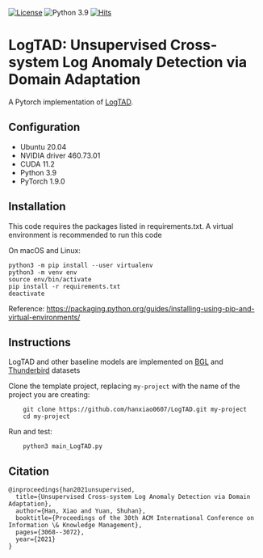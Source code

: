 [![License](https://img.shields.io/badge/License-BSD%203--Clause-red.svg)](https://github.com/hanxiao0607/LogTAD/blob/main/LICENSE)
![Python 3.9](https://img.shields.io/badge/3.9-blue.svg)
[![Hits](https://hits.seeyoufarm.com/api/count/incr/badge.svg?url=https%3A%2F%2Fgithub.com%2Fhanxiao0607%2FLogTAD&count_bg=%2379C83D&title_bg=%23555555&icon=&icon_color=%23E7E7E7&title=hits&edge_flat=false)](https://hits.seeyoufarm.com)

# LogTAD: Unsupervised Cross-system Log Anomaly Detection via Domain Adaptation
A Pytorch implementation of [LogTAD](https://dl.acm.org/doi/abs/10.1145/3459637.3482209).

## Configuration
- Ubuntu 20.04
- NVIDIA driver 460.73.01 
- CUDA 11.2
- Python 3.9
- PyTorch 1.9.0

## Installation
This code requires the packages listed in requirements.txt.
A virtual environment is recommended to run this code

On macOS and Linux:  
```
python3 -m pip install --user virtualenv
python3 -m venv env
source env/bin/activate
pip install -r requirements.txt
deactivate
```
Reference: https://packaging.python.org/guides/installing-using-pip-and-virtual-environments/

## Instructions
LogTAD and other baseline models are implemented on [BGL](https://github.com/logpai/loghub/tree/master/BGL) and [Thunderbird](https://github.com/logpai/loghub/tree/master/Thunderbird) datasets

Clone the template project, replacing ``my-project`` with the name of the project you are creating:

        git clone https://github.com/hanxiao0607/LogTAD.git my-project
        cd my-project

Run and test:

        python3 main_LogTAD.py

## Citation
```
@inproceedings{han2021unsupervised,
  title={Unsupervised Cross-system Log Anomaly Detection via Domain Adaptation},
  author={Han, Xiao and Yuan, Shuhan},
  booktitle={Proceedings of the 30th ACM International Conference on Information \& Knowledge Management},
  pages={3068--3072},
  year={2021}
}
```
